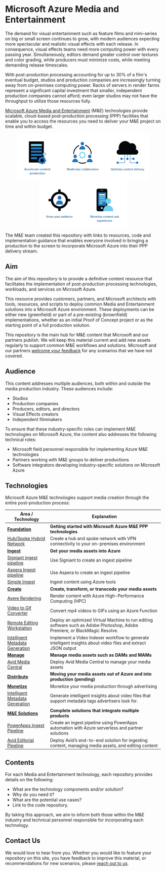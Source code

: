 # Microsoft Azure Media and Entertainment

The demand for visual entertainment such as feature films and mini-series on big or small screen continues to grow, with modern audiences expecting more spectacular and realistic visual effects with each release. In consequence, visual effects teams need more computing power with every passing year. Simultaneously, editors demand greater control over textures and color grading, while producers must minimize costs, while meeting demanding release timescales.

With post-production processing accounting for up to 30% of a film's eventual budget, studios and production companies are increasingly turning away from on-premises computing power. Racks of servers in render farms represent a significant capital investment that smaller, independent production companies cannot afford;  even larger studios may not have the throughput to utilize those resources fully.

[Microsoft Azure Media and Entertainment](https://www.microsoft.com/industry/media-entertainment) (M&E) technologies provide scalable, cloud-based post-production processing (PPP) facilities that enable you to access the resources you need to deliver your M&E project on time and within budget.

<p align="center">
  <a href="https://www.microsoft.com/en-us/industry/media-entertainment/accelerate-content-production"><img src="images/Accelerate.png" width="140" height="150"></a>
  <a href="https://www.microsoft.com/en-us/industry/media-entertainment/modernize-collaboration"><img src="images/Modernize.png" width="140" height="150"></a>
  <a href="https://www.microsoft.com/en-us/industry/media-entertainment/optimize-content-delivery"><img src="images/Optimize.png" width="140" height="150"></a>
  <a href="https://www.microsoft.com/en-us/industry/media-entertainment/know-your-audience"><img src="images/Audience.png" width="140" height="150"></a>
  <a href="https://www.microsoft.com/en-us/industry/media-entertainment/monetize-content-and-experiences"><img src="images/Monetize.png" width="140" height="150"></a>
</p>

The M&E team created this repository with links to resources, code and implementation guidance that enables everyone involved in bringing a production to the screen to incorporate Microsoft Azure into their PPP delivery stream.

## Aim

The aim of this repository is to provide a definitive content resource that facilitates the implementation of post-production processing technologies, workloads, and services on Microsoft Azure.

This resource provides customers, partners, and Microsoft architects with tools, resources, and scripts to deploy common Media and Entertainment solutions into a Microsoft Azure environment. These deployments can be either new (greenfield) or part of a pre-existing (brownfield) implementations, whether as an initial Proof of Concept project or as the starting point of a full production solution.

This repository is the main hub for M&E content that Microsoft and our partners publish. We will keep this material current and add new assets regularly to support common M&E workflows and solutions. Microsoft and our partners [welcome your feedback](mailto:gitme@microsoft.com) for any scenarios that we have not covered.

## Audience

This content addresses multiple audiences, both within and outside the media production industry. These audiences include:

- Studios
- Production companies
- Producers, editors, and directors
- Visual Effects creators
- Independent filmmakers

To ensure that these industry-specific roles can implement M&E technologies on Microsoft Azure, the content also addresses the following technical roles:

- Microsoft field personnel responsible for implementing Azure M&E technologies
- Partners working with M&E groups to deliver productions
- Software integrators developing industry-specific solutions on Microsoft Azure

## Technologies

Microsoft Azure M&E technologies support media creation through the entire post-production process:

|     **Area / Technology**                                                           |     **Explanation**                                                                                                                  |
|-------------------------------------------------------------------------------------|--------------------------------------------------------------------------------------------------------------------------------------|
|     **[Foundation](/Foundation)**                                                   |     **Getting started with Microsoft Azure M&E PPP technologies**                                                                    |
|     [Hub/Spoke Hybrid Network](/Foundation/hubspoke-architecture)                   |     Create a hub and spoke network with VPN connectivity to your on-premises   environment                                           |
|     **[Ingest](/Ingest)**                                                           |     **Get your media assets into Azure**                                                                                             |
|     [Signiant ingest pipeline](/Ingest/signiant)                                    |     Use Signiant to create an ingest pipeline                                                                                        |
|     [Aspera Ingest pipeline](/Ingest/aspera)                                        |     Use Aspera to create an ingest pipeline                                                                                          |
|     [Simple Ingest](/Ingest/simple-ingest)                                          |     Ingest content using Azure tools                                                                                                 |
|     **[Create](/Create)**                                                           |     **Create, transform, or transcode your media assets**                                                                            |
|     [Avere Rendering](/Create/avere-rendering)                                      |     Render content with Azure High-Performance Computing (HPC)                                                                       |
|     [Video to Gif Converter](/Create/video-gif-converter)                           |     Convert mp4 videos to GIFs using an Azure Function                                                                               |
|     [Remote Editing Workstation](/Create/remote-edit-workstation)                   |     Deploy an optimized Virtual Machine to run editing software such as   Adobe Photoshop, Adobe Premiere, or BlackMagic Resolve.    |
|     [Intelligent Metadata   Generation](/Create/intelligent-metadata-generator)     |     Implement a Video Indexer workflow to generate intelligent insights   about video files and extract JSON output                  |
|     **[Manage](/Manage)**                                                           |     **Manage media assets such as DAMs and MAMs**                                                                                    |
|     [Avid Media Central](/Manage/avid-media-central)                                |     Deploy Avid Media Central to manage your media assets                                                                            |
|     **[Distribute](/Distribute)**                                                   |     **Moving your media assets out of Azure and into production (pending)**                                                          |
|     **[Monetize](/Monetize)**                                                       |     Monetize your media production through advertising                                                                               |
|     [Intelligent Metadata   Generation](/Monetize/intelligent-metadata-generate)    |     Generate intelligent insights about video files that support metadata   tags advertisers look for.                               |
|     **[M&E Solutions](/Solutions)**                                                 |     **Complete solutions that integrate multiple products**                                                                          |
|     [PowerApps Ingest Pipeline](/Solutions/powerapp)                                |     Create an ingest pipeline using PowerApps automation with Azure   serverless and partner solutions                               |
|     [Avid Editorial Pipeline](/Solutions/avid-editorial-pipeline)                   |     Deploy Avid’s end-to-end solution for ingesting content, managing   media assets, and editing content                            |

## Contents

For each Media and Entertainment technology, each repository provides details on the following:

- What are the technology components and/or solution?
- Why do you need it?
- What are the potential use cases?
- Link to the code repository.

By taking this approach, we aim to inform both those within the M&E industry and technical personnel responsible for incorporating each technology.

## Contact Us

We would love to hear from you. Whether you would like to feature your repository on this site, you have feedback to improve this material, or recommendations for new scenarios, please [reach out to us](mailto:gitme@microsoft.com).
